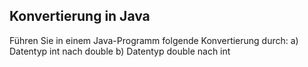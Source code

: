 ## Konvertierung in Java

Führen Sie in einem Java-Programm folgende Konvertierung durch:
a) Datentyp int nach double
b) Datentyp double nach int
